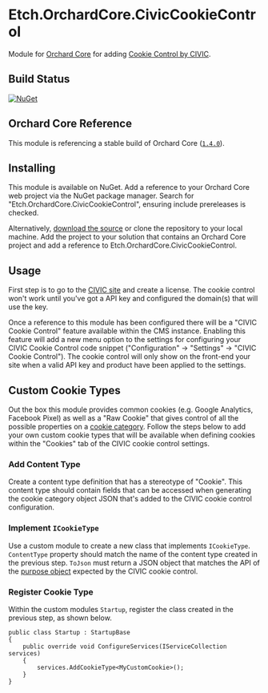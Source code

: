 # Etch.OrchardCore.CivicCookieControl

Module for [Orchard Core](https://github.com/OrchardCMS/OrchardCore) for adding [Cookie Control by CIVIC](https://www.civicuk.com/cookie-control).

## Build Status

[![NuGet](https://img.shields.io/nuget/v/Etch.OrchardCore.CivicCookieControl.svg)](https://www.nuget.org/packages/Etch.OrchardCore.CivicCookieControl)

## Orchard Core Reference

This module is referencing a stable build of Orchard Core ([`1.4.0`](https://www.nuget.org/packages/OrchardCore.Module.Targets/1.4.0)).

## Installing

This module is available on NuGet. Add a reference to your Orchard Core web project via the NuGet package manager. Search for "Etch.OrchardCore.CivicCookieControl", ensuring include prereleases is checked.

Alternatively, [download the source](https://github.com/etchuk/Etch.OrchardCore.CivicCookieControl/archive/main.zip) or clone the repository to your local machine. Add the project to your solution that contains an Orchard Core project and add a reference to Etch.OrchardCore.CivicCookieControl.

## Usage

First step is to go to the [CIVIC site](https://www.civicuk.com/cookie-control/download) and create a license. The cookie control won't work until you've got a API key and configured the domain(s) that will use the key.

Once a reference to this module has been configured there will be a "CIVIC Cookie Control" feature available within the CMS instance. Enabling this feature will add a new menu option to the settings for configuring your CIVIC Cookie Control code snippet ("Configuration" -> "Settings" -> "CIVIC Cookie Control"). The cookie control will only show on the front-end your site when a valid API key and product have been applied to the settings.

## Custom Cookie Types

Out the box this module provides common cookies (e.g. Google Analytics, Facebook Pixel) as well as a "Raw Cookie" that gives control of all the possible properties on a [cookie category](https://www.civicuk.com/cookie-control/documentation#purpose-object). Follow the steps below to add your own custom cookie types that will be available when defining cookies within the "Cookies" tab of the CIVIC cookie control settings.

### Add Content Type

Create a content type definition that has a stereotype of "Cookie". This content type should contain fields that can be accessed when generating the cookie category object JSON that's added to the CIVIC cookie control configuration.

### Implement `ICookieType`

Use a custom module to create a new class that implements `ICookieType`. `ContentType` property should match the name of the content type created in the previous step. `ToJson` must return a JSON object that matches the API of the [purpose object](https://www.civicuk.com/cookie-control/documentation#purpose-object) expected by the CIVIC cookie control.

### Register Cookie Type

Within the custom modules `Startup`, register the class created in the previous step, as shown below.

```
public class Startup : StartupBase
{
    public override void ConfigureServices(IServiceCollection services)
    {
        services.AddCookieType<MyCustomCookie>();
    }
}
```
